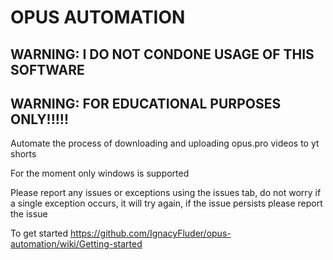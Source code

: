 # OPUS AUTOMATION
## WARNING: I DO NOT CONDONE USAGE OF THIS SOFTWARE
## WARNING: FOR EDUCATIONAL PURPOSES ONLY!!!!!
Automate the process of downloading and uploading opus.pro videos to yt shorts

For the moment only windows is supported

Please report any issues or exceptions using the issues tab, do not worry if a single exception occurs, it will try again, if the issue persists please report the issue

To get started 
https://github.com/IgnacyFluder/opus-automation/wiki/Getting-started
